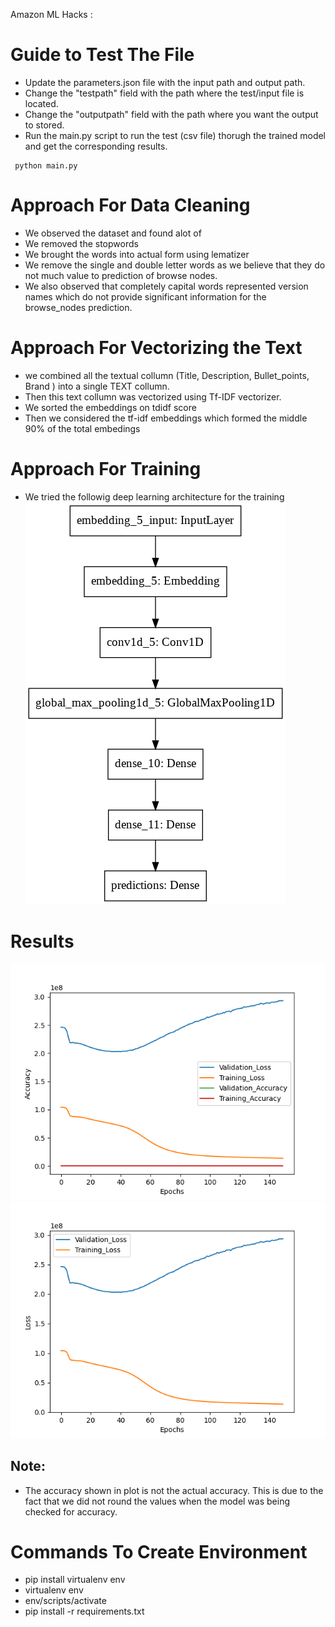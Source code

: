 Amazon ML Hacks :
# Guide to Test The File
- Update the parameters.json file with the input path and output path.
- Change the "testpath" field with the path where the test/input file is located. 
- Change the "outputpath" field with the path where you want the output to stored.
- Run the main.py script to run the test (csv file) thorugh the trained model and get the corresponding results. 
<pre><code> python main.py</code></pre> 

# Approach For Data Cleaning 
- We observed the dataset and found alot of 
- We removed the stopwords
- We brought the words into actual form using lematizer
- We remove the single and double letter words as we believe that they do not much value to prediction of browse nodes.
- We also observed that completely capital words represented version names which do not provide significant information for the browse_nodes prediction.

# Approach For Vectorizing the Text
- we combined all the textual collumn (Title, Description, Bullet_points, Brand ) into a single TEXT collumn.
- Then this text collumn was vectorized using Tf-IDF vectorizer.
- We sorted the embeddings on tdidf score 
- Then we considered the tf-idf embeddings which formed the middle 90% of the total embedings


# Approach For Training 
- We tried the followig deep learning architecture for the training 
![architecture](images/modelArchitecture_plot_done.png)

# Results
![accuracy](images/Accuracy_Line_Plot.png)
![loss_line](images/Loss_Line_Plot.png)

## Note: 
- The accuracy shown in plot is not the actual accuracy. This is due to the fact that we did not round the values when the model was being checked for accuracy.

# Commands To Create Environment
- pip install virtualenv env
- virtualenv env 
- env/scripts/activate
- pip install -r requirements.txt
